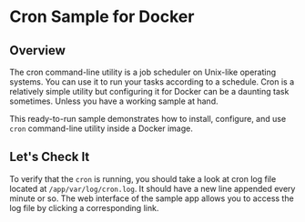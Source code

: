 # Cron Sample for Docker

## Overview

The cron command-line utility is a job scheduler on Unix-like operating systems.
You can use it to run your tasks according to a schedule.
Cron is a relatively simple utility but configuring it for Docker can be a daunting task sometimes.
Unless you have a working sample at hand.

This ready-to-run sample demonstrates how to install, configure, and use `cron` command-line utility inside a Docker image.

## Let's Check It

To verify that the `cron` is running, you should take a look at cron log file located at `/app/var/log/cron.log`.
It should have a new line appended every minute or so.
The web interface of the sample app allows you to access the log file by clicking a corresponding link.
